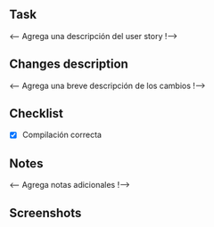 ## Task

<-- Agrega una descripción del user story !-->

## Changes description

<-- Agrega una breve descripción de los cambios !-->

## Checklist

- [x] Compilación correcta

## Notes

<-- Agrega notas adicionales !-->

## Screenshots